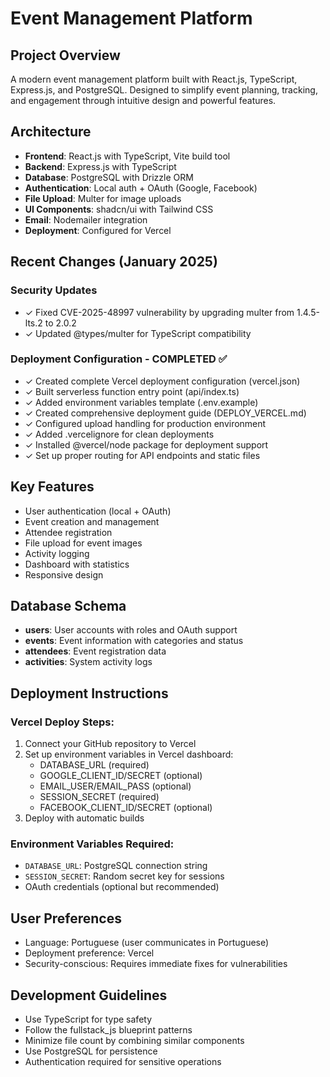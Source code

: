 # Event Management Platform

## Project Overview
A modern event management platform built with React.js, TypeScript, Express.js, and PostgreSQL. Designed to simplify event planning, tracking, and engagement through intuitive design and powerful features.

## Architecture
- **Frontend**: React.js with TypeScript, Vite build tool
- **Backend**: Express.js with TypeScript  
- **Database**: PostgreSQL with Drizzle ORM
- **Authentication**: Local auth + OAuth (Google, Facebook)
- **File Upload**: Multer for image uploads
- **UI Components**: shadcn/ui with Tailwind CSS
- **Email**: Nodemailer integration
- **Deployment**: Configured for Vercel

## Recent Changes (January 2025)

### Security Updates
- ✓ Fixed CVE-2025-48997 vulnerability by upgrading multer from 1.4.5-lts.2 to 2.0.2
- ✓ Updated @types/multer for TypeScript compatibility

### Deployment Configuration - COMPLETED ✅
- ✓ Created complete Vercel deployment configuration (vercel.json)
- ✓ Built serverless function entry point (api/index.ts)
- ✓ Added environment variables template (.env.example)
- ✓ Created comprehensive deployment guide (DEPLOY_VERCEL.md)
- ✓ Configured upload handling for production environment
- ✓ Added .vercelignore for clean deployments
- ✓ Installed @vercel/node package for deployment support
- ✓ Set up proper routing for API endpoints and static files

## Key Features
- User authentication (local + OAuth)
- Event creation and management
- Attendee registration
- File upload for event images
- Activity logging
- Dashboard with statistics
- Responsive design

## Database Schema
- **users**: User accounts with roles and OAuth support
- **events**: Event information with categories and status
- **attendees**: Event registration data
- **activities**: System activity logs

## Deployment Instructions

### Vercel Deploy Steps:
1. Connect your GitHub repository to Vercel
2. Set up environment variables in Vercel dashboard:
   - DATABASE_URL (required)
   - GOOGLE_CLIENT_ID/SECRET (optional)
   - EMAIL_USER/EMAIL_PASS (optional)  
   - SESSION_SECRET (required)
   - FACEBOOK_CLIENT_ID/SECRET (optional)
3. Deploy with automatic builds

### Environment Variables Required:
- `DATABASE_URL`: PostgreSQL connection string
- `SESSION_SECRET`: Random secret key for sessions
- OAuth credentials (optional but recommended)

## User Preferences
- Language: Portuguese (user communicates in Portuguese)
- Deployment preference: Vercel
- Security-conscious: Requires immediate fixes for vulnerabilities

## Development Guidelines
- Use TypeScript for type safety
- Follow the fullstack_js blueprint patterns
- Minimize file count by combining similar components
- Use PostgreSQL for persistence
- Authentication required for sensitive operations